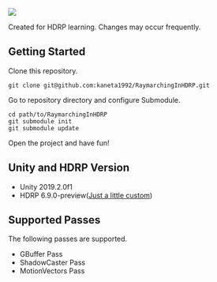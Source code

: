 ![](https://raw.githubusercontent.com/kaneta1992/RaymarchingInHDRP/master/Images/image01.png)

Created for HDRP learning. Changes may occur frequently.

## Getting Started
Clone this repository.

```
git clone git@github.com:kaneta1992/RaymarchingInHDRP.git
```


Go to repository directory and configure Submodule.

```
cd path/to/RaymarchingInHDRP
git submodule init
git submodule update
```

Open the project and have fun!
## Unity and HDRP Version
- Unity 2019.2.0f1
- HDRP 6.9.0-preview([Just a little custom](https://github.com/kaneta1992/ScriptableRenderPipeline/commit/acabb5b954a1f3c6317f50d1dc8b1f5cee33cab9))

## Supported Passes
The following passes are supported.

- GBuffer Pass
- ShadowCaster Pass
- MotionVectors Pass
